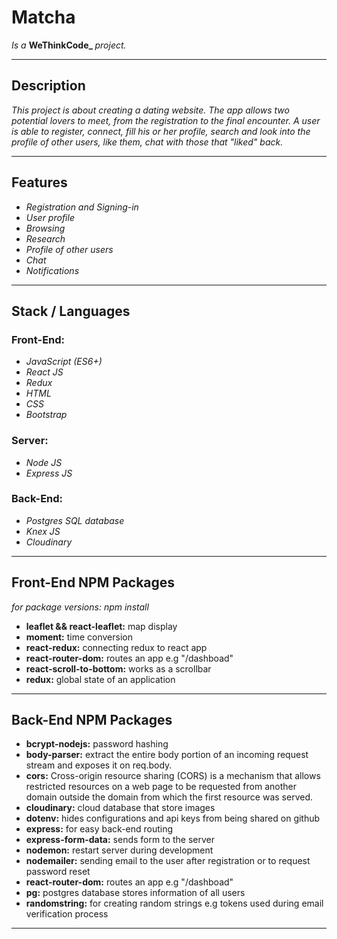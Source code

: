 <h1> Matcha </h1>
<p>
  <em>Is a</em> 
    <strong> WeThinkCode_ </strong>
  <em>project.</em>
</p>
<hr />

<h2> Description </h2>
<p>
  <em>
    This project is about creating a dating website.
    The app allows two potential lovers to meet, from the registration to the final encounter.
    A user is able to register, connect, fill his or her profile, search and look into the profile of other users, like them, chat with those that "liked" back.
  </em>
</p>
<hr />

<h2> Features </h2>
<p>
  <ul>
    <li>
      <em>Registration and Signing-in</em>
    </li>
    <li>
      <em>User profile</em>
    </li>
    <li>
      <em>Browsing</em>
    </li>
    <li>
      <em>Research</em>
    </li>
    <li>
      <em>Profile of other users</em>
    </li>
    <li>
      <em>Chat</em>
    </li>
    <li>
      <em>Notifications</em>
    </li>
  </ul>
</p>
<hr />

<h2> Stack / Languages</h2>
<p>
  <h3> Front-End: </h3>
  <ul>
    <li>
      <em>JavaScript (ES6+)</em>
    </li>
    <li>
      <em>React JS</em>
    </li>
    <li>
      <em>Redux</em>
    </li>
    <li>
      <em>HTML</em>
    </li>
    <li>
      <em>CSS</em>
    </li>
    <li>
      <em>Bootstrap</em>
    </li>
  </ul>
  
  <h3> Server: </h3>
  <ul>
    <li>
      <em>Node JS</em>
    </li>
    <li>
      <em>Express JS</em>
    </li>
  </ul>
  
  <h3> Back-End: </h3>
  <ul>
    <li>
      <em>Postgres SQL database</em>
    </li>
    <li>
      <em>Knex JS</em>
    </li>
    <li>
      <em>Cloudinary</em>
    </li>
  </ul>
</p>
<hr />

<h2>Front-End NPM Packages</h2>
<em>for package versions: npm install <package name></em>
<p>
  <ul>
    <li>
      <strong>leaflet && react-leaflet:</strong> map display
    </li>
    <li>
      <strong>moment:</strong> time conversion
    </li>
    <li>
      <strong>react-redux:</strong> connecting redux to react app
    </li>
    <li>
      <strong>react-router-dom:</strong> routes an app e.g "/dashboad"
    </li>
    <li>
      <strong>react-scroll-to-bottom:</strong> works as a scrollbar
    </li>
    <li>
      <strong>redux:</strong> global state of an application
    </li>
  </ul>
</p>
<hr />

<h2>Back-End NPM Packages</h2>
<p>
  <ul>
    <li>
      <strong>bcrypt-nodejs:</strong> password hashing
    </li>
    <li>
      <strong>body-parser:</strong> extract the entire body portion of an incoming request stream and exposes it on req.body.
    </li>
    <li>
      <strong>cors:</strong> Cross-origin resource sharing (CORS) is a mechanism that allows restricted resources on a web page to be requested from another domain outside the domain from which the first resource was served.
    </li>
    <li>
      <strong>cloudinary:</strong> cloud database that store images
    </li>
    <li>
      <strong>dotenv:</strong> hides configurations and api keys from being shared on github
    </li>
    <li>
      <strong>express:</strong> for easy back-end routing
    </li>
    <li>
      <strong>express-form-data:</strong> sends form to the server
    </li>
    <li>
      <strong>nodemon:</strong> restart server during development
    </li>
    <li>
      <strong>nodemailer:</strong> sending email to the user after registration or to request password reset
    </li>
    <li>
      <strong>react-router-dom:</strong> routes an app e.g "/dashboad"
    </li>
    <li>
      <strong>pg:</strong> postgres database stores information of all users
    </li>
    <li>
      <strong>randomstring:</strong> for creating random strings e.g tokens used during email verification process
    </li>
  </ul>
</p>
<hr />
